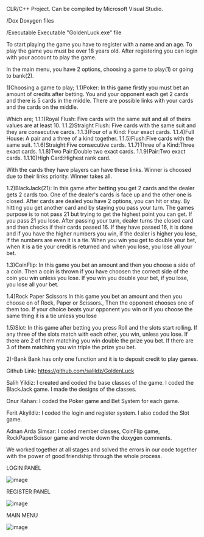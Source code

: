 CLR/C++ Project. Can be compiled by Microsoft Visual Studio.

/Dox              Doxygen files

/Executable       Executable "GoldenLuck.exe" file

To start playing the game you have to register with a name and an age.
To play the game you must be over 18 years old.
After registering you can login with your account to play the game.

In the main menu, you have 2 options, choosing a game to play(1) or going to bank(2).

1)Choosing a game to play;
1.1)Poker:
In this game firstly you must bet an amount of credits after betting. 
You and your opponent each get 2 cards and there is 5 cards in the middle. 
There are possible links with your cards and the cards on the middle.

Which are;
1.1.1)Royal Flush: Five cards with the same suit and all of theirs values are at least 10.
1.1.2)Straight Flush: Five cards with the same suit and they are consecutive cards.
1.1.3)Four of a Kind: Four exact cards.
1.1.4)Full House: A pair and a three of a kind together.
1.1.5)Flush:Five cards with the same suit.
1.1.6)Straight:Five consecutive cards.
1.1.7)Three of a Kind:Three exact cards.
1.1.8)Two Pair:Double two exact cards.
1.1.9)Pair:Two exact cards.
1.1.10)High Card:Highest rank card.

With the cards they have players can have these links. Winner is choosed due to their links priority.
Winner takes all.

1.2)BlackJack(21):
In this game after betting you get 2 cards and the dealer gets 2 cards too.
One of the dealer's cards is face up and the other one is closed. 
After cards are dealed you have 2 options, you can hit or stay.
By hitting you get another card and by staying you pass your turn.
The games purpose is to not pass 21 but trying to get the highest point you can get.
If you pass 21 you lose.
After passing your turn, dealer turns the closed card and then checks if their cards passed 16.
If they have passed 16, it is done and if you have the higher numbers you win, if the dealer is higher you lose, if the numbers are even it is a tie.
When you win you get to double your bet, when it is a tie your credit is returned and when you lose, you lose all your bet.

1.3)CoinFlip:
In this game you bet an amount and then you choose a side of a coin. 
Then a coin is thrown if you have choosen the correct side of the coin you win unless you lose.
If you win you double your bet, if you lose, you lose all your bet.

1.4)Rock Paper Scissors
In this game you bet an amount and then you choose on of Rock, Paper or Scissors.,
Then the opponent chooses one of them too.
If your choice beats your opponent you win or if you choose the same thing it is a tie unless you lose

1.5)Slot:
In this game after betting you press Roll and the slots start rolling.
If any three of the slots match with each other, you win, unless you lose.
If there are 2 of them matching you win double the prize you bet.
If there are 3 of them matching you win triple the prize you bet.

2)-Bank
Bank has only one function and it is to deposit credit to play games.

Github Link: https://github.com/salildz/GoldenLuck

Salih Yildiz:
I created and coded the base classes of the game. I coded the BlackJack game. I made the designs of the classes.

Onur Kahan:
I coded the Poker game and Bet System for each game.

Ferit Akyildiz:
I coded the login and register system. I also coded the Slot game.

Adnan Arda Simsar:
I coded member classes, CoinFlip game, RockPaperScissor game and wrote down the doxygen comments.

We worked together at all stages and solved the errors in our code together with the power of good friendship through the whole process.


LOGIN PANEL

![image](https://github.com/salildz/GoldenLuck/assets/128113106/b10ac28f-065c-4200-a502-1cbcc63d8055)

REGISTER PANEL

![image](https://github.com/salildz/GoldenLuck/assets/128113106/d3f209c3-6b87-42b8-a143-e7e315f96f38)

MAIN MENU

![image](https://github.com/salildz/GoldenLuck/assets/128113106/a62c64dd-bccb-461b-bed4-c145090f8619)
